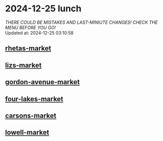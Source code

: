 # 2024-12-25 lunch  
*THERE COULD BE MISTAKES AND LAST-MINIUTE CHANGES! CHECK THE MENU BEFORE YOU GO!*  
Updated at: 2024-12-25 03:10:58  
## [rhetas-market](https://wisc-housingdining.nutrislice.com/menu/rhetas-market/lunch/2024-12-25)  
## [lizs-market](https://wisc-housingdining.nutrislice.com/menu/lizs-market/lunch/2024-12-25)  
## [gordon-avenue-market](https://wisc-housingdining.nutrislice.com/menu/gordon-avenue-market/lunch/2024-12-25)  
## [four-lakes-market](https://wisc-housingdining.nutrislice.com/menu/four-lakes-market/lunch/2024-12-25)  
## [carsons-market](https://wisc-housingdining.nutrislice.com/menu/carsons-market/lunch/2024-12-25)  
## [lowell-market](https://wisc-housingdining.nutrislice.com/menu/lowell-market/lunch/2024-12-25)  
  
